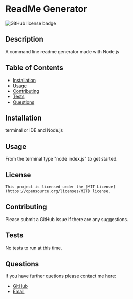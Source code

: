  # ReadMe Generator

  ![GitHub license badge](https://img.shields.io/badge/License-MIT-yellow.svg)

  ## Description
  A command line readme generator made with Node.js

  ## Table of Contents
  - [Installation](#installation)
  - [Usage](#usage)
  - [Contributing](#contributing)
  - [Tests](#tests)
  - [Questions](#questions)

  ## Installation
  terminal or IDE and Node.js

  ## Usage
  From the terminal type "node index.js" to get started.

  ## License
    This project is licensed under the [MIT License](https://opensource.org/licenses/MIT) license.
  
  ## Contributing
  Please submit a GitHub issue if there are any suggestions.

  ## Tests
  No tests to run at this time.

  ## Questions
  If you have further quetions please contact me here:
  * [GitHub](https://github.com/oceanlatte)
  * [Email](osciris.veliz@gmail.com)
